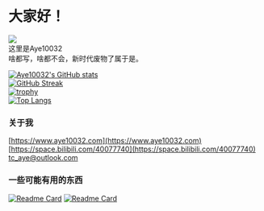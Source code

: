 # 大家好！
[![](https://komarev.com/ghpvc/?username=Aye10032&label=Profile%20views&color=0e75b6&style=flat)]()   
这里是Aye10032   
啥都写，啥都不会，新时代废物了属于是。   

[![Aye10032's GitHub stats](https://github-readme-stats.vercel.app/api?username=Aye10032&theme=buefy&count_private=true&include_all_commits=true&show_icons=true)](https://github.com/anuraghazra/github-readme-stats)    
[![GitHub Streak](https://github-readme-streak-stats.herokuapp.com/?user=Aye10032)](https://git.io/streak-stats)    
[![trophy](https://github-profile-trophy.vercel.app/?username=Aye10032&column=7)](https://github.com/ryo-ma/github-profile-trophy)  
[![Top Langs](https://github-readme-stats.vercel.app/api/top-langs/?username=Aye10032&hide=javascript,css,C#)](https://github.com/anuraghazra/github-readme-stats)   


### 关于我
[https://www.aye10032.com](https://www.aye10032.com)    
[https://space.bilibili.com/40077740](https://space.bilibili.com/40077740)    
<tc_aye@outlook.com>

### 一些可能有用的东西
[![Readme Card](https://github-readme-stats.vercel.app/api/pin/?username=aye10032&repo=YouTubeDownLoader)](https://github.com/Aye10032/YouTubeDownLoader)
[![Readme Card](https://github-readme-stats.vercel.app/api/pin/?username=aye10032&repo=rtroapi)](https://github.com/Aye10032/rtroapi)


